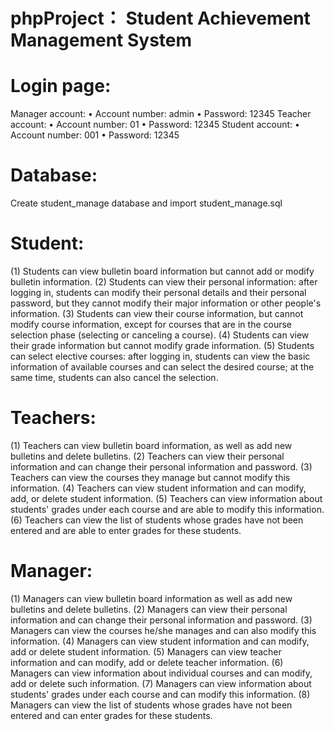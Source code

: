 # phpProject： Student Achievement Management System

# Login page:
Manager account:
•	Account number: admin
•	Password: 12345
Teacher account:
•	Account number: 01
•	Password: 12345
Student account:
•	Account number: 001
•	Password: 12345

# Database: 
Create student_manage database and import student_manage.sql   

# Student:
(1) Students can view bulletin board information but cannot add or modify bulletin information.
(2) Students can view their personal information: after logging in, students can modify their personal details and their personal password, but they cannot modify their major information or other people's information.
(3) Students can view their course information, but cannot modify course information, except for courses that are in the course selection phase (selecting or canceling a course).
(4) Students can view their grade information but cannot modify grade information.
(5) Students can select elective courses: after logging in, students can view the basic information of available courses and can select the desired course; at the same time, students can also cancel the selection.

# Teachers:
(1) Teachers can view bulletin board information, as well as add new bulletins and delete bulletins.
(2) Teachers can view their personal information and can change their personal information and password.
(3) Teachers can view the courses they manage but cannot modify this information.
(4) Teachers can view student information and can modify, add, or delete student information.
(5) Teachers can view information about students' grades under each course and are able to modify this information.
(6) Teachers can view the list of students whose grades have not been entered and are able to enter grades for these students.

# Manager:
(1) Managers can view bulletin board information as well as add new bulletins and delete bulletins.
(2) Managers can view their personal information and can change their personal information and password.
(3) Managers can view the courses he/she manages and can also modify this information.
(4) Managers can view student information and can modify, add or delete student information.
(5) Managers can view teacher information and can modify, add or delete teacher information.
(6) Managers can view information about individual courses and can modify, add or delete such information.
(7) Managers can view information about students' grades under each course and can modify this information.
(8) Managers can view the list of students whose grades have not been entered and can enter grades for these students.


